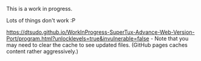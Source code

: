 This is a work in progress.

Lots of things don't work :P

https://dtsudo.github.io/WorkInProgress-SuperTux-Advance-Web-Version-Port/program.html?unlocklevels=true&invulnerable=false - Note that you may need to clear the cache to see updated files. (GitHub pages caches content rather aggressively.)
